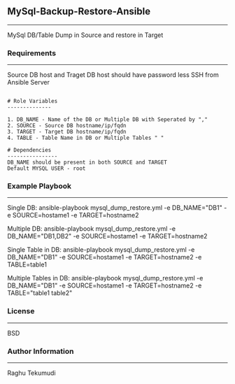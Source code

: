 ## MySql-Backup-Restore-Ansible
----------------
MySql DB/Table Dump in Source and restore in Target

### Requirements
----------------
Source DB host and Traget DB host should have password less SSH from Ansible Server

```

# Role Variables
--------------

1. DB_NAME - Name of the DB or Multiple DB with Seperated by ","
2. SOURCE - Source DB hostname/ip/fqdn
3. TARGET - Target DB hostname/ip/fqdn
4. TABLE - Table Name in DB or Multiple Tables " "

# Dependencies
----------------
DB_NAME should be present in both SOURCE and TARGET
Default MYSQL USER - root

```

### Example Playbook
----------------
Single DB: ansible-playbook mysql_dump_restore.yml -e DB_NAME="DB1" -e SOURCE=hostame1 -e TARGET=hostname2

Multiple DB: ansible-playbook mysql_dump_restore.yml -e DB_NAME="DB1,DB2" -e SOURCE=hostame1 -e TARGET=hostname2

Single Table in DB: ansible-playbook mysql_dump_restore.yml -e DB_NAME="DB1" -e SOURCE=hostame1 -e TARGET=hostname2 -e TABLE=table1

Multiple Tables in DB: ansible-playbook mysql_dump_restore.yml -e DB_NAME="DB1" -e SOURCE=hostame1 -e TARGET=hostname2 -e TABLE="table1 table2"


### License
-------

BSD

### Author Information
------------------
Raghu Tekumudi
